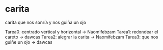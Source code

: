 # carita
carita que nos sonría y nos guiña un ojo

Tarea0: centrado vertical y horizontal → Naomifebzam
Tarea1: redondear el careto → dawcas
Tarea2: alegrar la carita → Naomifebzam
Tarea3: que nos guiñe un ojo → dawcas
